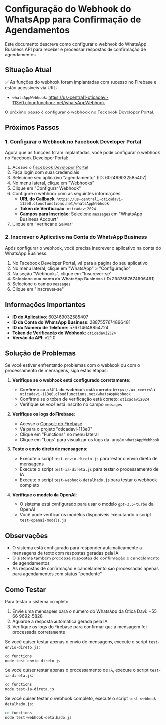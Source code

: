 # Configuração do Webhook do WhatsApp para Confirmação de Agendamentos

Este documento descreve como configurar o webhook do WhatsApp Business API para receber e processar respostas de confirmação de agendamentos.

## Situação Atual

✅ As funções do webhook foram implantadas com sucesso no Firebase e estão acessíveis via URL:
- `whatsAppWebhook`: https://us-central1-oticadavi-113e0.cloudfunctions.net/whatsAppWebhook

O próximo passo é configurar o webhook no Facebook Developer Portal.

## Próximos Passos

### 1. Configurar o Webhook no Facebook Developer Portal

Agora que as funções foram implantadas, você pode configurar o webhook no Facebook Developer Portal:

1. Acesse o [Facebook Developer Portal](https://developers.facebook.com/)
2. Faça login com suas credenciais
3. Selecione seu aplicativo "agendamento" (ID: 602469032585407)
4. No menu lateral, clique em "Webhooks"
5. Clique em "Configurar Webhook"
6. Configure o webhook com as seguintes informações:
   - **URL do Callback**: `https://us-central1-oticadavi-113e0.cloudfunctions.net/whatsAppWebhook`
   - **Token de Verificação**: `oticadavi2024`
   - **Campos para Inscrição**: Selecione `messages` em "WhatsApp Business Account"
7. Clique em "Verificar e Salvar"

### 2. Inscrever o Aplicativo na Conta do WhatsApp Business

Após configurar o webhook, você precisa inscrever o aplicativo na conta do WhatsApp Business:

1. No Facebook Developer Portal, vá para a página do seu aplicativo
2. No menu lateral, clique em "WhatsApp" > "Configuração"
3. Na seção "Webhooks", clique em "Inscrever-se"
4. Selecione sua conta do WhatsApp Business (ID: 2887557674896481)
5. Selecione o campo `messages`
6. Clique em "Inscrever-se"

## Informações Importantes

- **ID do Aplicativo**: 602469032585407
- **ID da Conta do WhatsApp Business**: 2887557674896481
- **ID do Número de Telefone**: 576714648854724
- **Token de Verificação do Webhook**: `oticadavi2024`
- **Versão da API**: v21.0

## Solução de Problemas

Se você estiver enfrentando problemas com o webhook ou com o processamento de mensagens, siga estas etapas:

1. **Verifique se o webhook está configurado corretamente**:
   - Confirme se a URL do webhook está correta: `https://us-central1-oticadavi-113e0.cloudfunctions.net/whatsAppWebhook`
   - Confirme se o token de verificação está correto: `oticadavi2024`
   - Verifique se você está inscrito no campo `messages`

2. **Verifique os logs do Firebase**:
   - Acesse o [Console do Firebase](https://console.firebase.google.com/)
   - Vá para o projeto "oticadavi-113e0"
   - Clique em "Functions" no menu lateral
   - Clique em "Logs" para visualizar os logs da função `whatsAppWebhook`

3. **Teste o envio direto de mensagens**:
   - Execute o script `test-envio-direto.js` para testar o envio direto de mensagens
   - Execute o script `test-ia-direta.js` para testar o processamento de IA
   - Execute o script `test-webhook-detalhado.js` para testar o webhook completo

4. **Verifique o modelo da OpenAI**:
   - O sistema está configurado para usar o modelo `gpt-3.5-turbo` da OpenAI
   - Você pode verificar os modelos disponíveis executando o script `test-openai-models.js`

## Observações

- O sistema está configurado para responder automaticamente a mensagens de texto com respostas geradas pela IA
- O sistema também processa respostas de confirmação e cancelamento de agendamentos
- As respostas de confirmação e cancelamento são processadas apenas para agendamentos com status "pendente"

## Como Testar

Para testar o sistema completo:

1. Envie uma mensagem para o número do WhatsApp da Ótica Davi: +55 66 9692-5828
2. Aguarde a resposta automática gerada pela IA
3. Verifique os logs do Firebase para confirmar que a mensagem foi processada corretamente

Se você quiser testar apenas o envio de mensagens, execute o script `test-envio-direto.js`:

```bash
cd functions
node test-envio-direto.js
```

Se você quiser testar apenas o processamento de IA, execute o script `test-ia-direta.js`:

```bash
cd functions
node test-ia-direta.js
```

Se você quiser testar o webhook completo, execute o script `test-webhook-detalhado.js`:

```bash
cd functions
node test-webhook-detalhado.js

